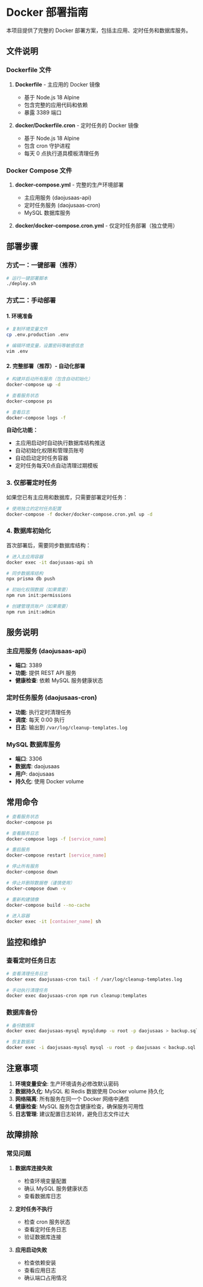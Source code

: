 # Docker 部署指南

本项目提供了完整的 Docker 部署方案，包括主应用、定时任务和数据库服务。

## 文件说明

### Dockerfile 文件

1. **Dockerfile** - 主应用的 Docker 镜像
   - 基于 Node.js 18 Alpine
   - 包含完整的应用代码和依赖
   - 暴露 3389 端口

2. **docker/Dockerfile.cron** - 定时任务的 Docker 镜像
   - 基于 Node.js 18 Alpine
   - 包含 cron 守护进程
   - 每天 0 点执行道具模板清理任务

### Docker Compose 文件

1. **docker-compose.yml** - 完整的生产环境部署
   - 主应用服务 (daojusaas-api)
   - 定时任务服务 (daojusaas-cron)
   - MySQL 数据库服务


2. **docker/docker-compose.cron.yml** - 仅定时任务部署（独立使用）

## 部署步骤

### 方式一：一键部署（推荐）
```bash
# 运行一键部署脚本
./deploy.sh
```

### 方式二：手动部署

#### 1. 环境准备

```bash
# 复制环境变量文件
cp .env.production .env

# 编辑环境变量，设置密码等敏感信息
vim .env
```

#### 2. 完整部署（推荐）- 自动化部署

```bash
# 构建并启动所有服务（包含自动初始化）
docker-compose up -d

# 查看服务状态
docker-compose ps

# 查看日志
docker-compose logs -f
```

**自动化功能：**
- 主应用启动时自动执行数据库结构推送
- 自动初始化权限和管理员账号
- 自动启动定时任务容器
- 定时任务每天0点自动清理过期模板

### 3. 仅部署定时任务

如果您已有主应用和数据库，只需要部署定时任务：

```bash
# 使用独立的定时任务配置
docker-compose -f docker/docker-compose.cron.yml up -d
```

### 4. 数据库初始化

首次部署后，需要同步数据库结构：

```bash
# 进入主应用容器
docker exec -it daojusaas-api sh

# 同步数据库结构
npx prisma db push

# 初始化权限数据（如果需要）
npm run init:permissions

# 创建管理员账户（如果需要）
npm run init:admin
```

## 服务说明

### 主应用服务 (daojusaas-api)
- **端口**: 3389
- **功能**: 提供 REST API 服务
- **健康检查**: 依赖 MySQL 服务健康状态

### 定时任务服务 (daojusaas-cron)
- **功能**: 执行定时清理任务
- **调度**: 每天 0:00 执行
- **日志**: 输出到 `/var/log/cleanup-templates.log`

### MySQL 数据库服务
- **端口**: 3306
- **数据库**: daojusaas
- **用户**: daojusaas
- **持久化**: 使用 Docker volume



## 常用命令

```bash
# 查看服务状态
docker-compose ps

# 查看服务日志
docker-compose logs -f [service_name]

# 重启服务
docker-compose restart [service_name]

# 停止所有服务
docker-compose down

# 停止并删除数据卷（谨慎使用）
docker-compose down -v

# 重新构建镜像
docker-compose build --no-cache

# 进入容器
docker exec -it [container_name] sh
```

## 监控和维护

### 查看定时任务日志

```bash
# 查看清理任务日志
docker exec daojusaas-cron tail -f /var/log/cleanup-templates.log

# 手动执行清理任务
docker exec daojusaas-cron npm run cleanup:templates
```

### 数据库备份

```bash
# 备份数据库
docker exec daojusaas-mysql mysqldump -u root -p daojusaas > backup.sql

# 恢复数据库
docker exec -i daojusaas-mysql mysql -u root -p daojusaas < backup.sql
```

## 注意事项

1. **环境变量安全**: 生产环境请务必修改默认密码
2. **数据持久化**: MySQL 和 Redis 数据使用 Docker volume 持久化
3. **网络隔离**: 所有服务在同一个 Docker 网络中通信
4. **健康检查**: MySQL 服务包含健康检查，确保服务可用性
5. **日志管理**: 建议配置日志轮转，避免日志文件过大

## 故障排除

### 常见问题

1. **数据库连接失败**
   - 检查环境变量配置
   - 确认 MySQL 服务健康状态
   - 查看数据库日志

2. **定时任务不执行**
   - 检查 cron 服务状态
   - 查看定时任务日志
   - 验证数据库连接

3. **应用启动失败**
   - 检查依赖安装
   - 查看应用日志
   - 确认端口占用情况